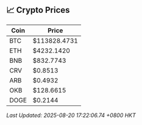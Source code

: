 ## 📈 Crypto Prices

| Coin | Price |
| ---- | ----- |
| BTC | $113828.4731 |
| ETH | $4232.1420 |
| BNB | $832.7743 |
| CRV | $0.8513 |
| ARB | $0.4932 |
| OKB | $128.6615 |
| DOGE | $0.2144 |

_Last Updated: 2025-08-20 17:22:06.74 +0800 HKT_